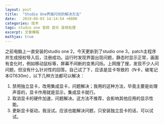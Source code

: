 ```yaml
---
layout: post
title:  "Studio One界面闪烁的解决方法"
date:   2019-04-03 14:14:54 +0800
categories: 技术
tags: studio one 音频 音乐 音频处理 
excerpt: 文章模板		
mathjax: true
---
```




















之前电脑上一直安装的studio one 2，今天更新到了studio one 3，patch主程序并生成授权导入后，注册成功。运行时发现界面出现问题，静态时显示正常，画面有变化时，例如移动鼠标等，屏幕不间断的变黑闪烁。上网搜了搜，发现不少人问问题，但没有什么针对性的回答。自己试了下，应该是显卡导致的（N卡，破笔记本GT630m），以下几种方法都可以解决：

1. 禁用独立显卡，改用集成显卡，问题解决；我用的这种方法，毕竟主要是处理声音的，显卡作用就是显示，集成显卡就行。
2. 取消显卡的硬件加速，问题解决。这方法不推荐，会影响其他应用的显示性能。
3. 更新显卡驱动，我没试。应该也能解决问题，只安装独立显卡的话，可以试试。



















